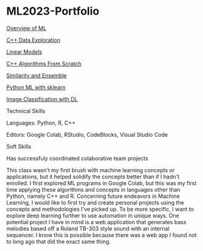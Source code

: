 # ML2023-Portfolio
<body>

<a href="https://github.com/rMelendez2112/ML2023-Portfolio/blob/dc4fd5085c2a2680d9a32772b5b0a186f0f13e29/Overview%20of%20ML.pdf">Overview of ML</a>

<a href="https://github.com/rMelendez2112/ML2023-Portfolio/blob/cc74b5604036f3012aff03119df11a1c7202c95c/C++%20Data%20Exploration.pdf">
C++ Data Exploration</a>

<a href="https://github.com/rMelendez2112/ML2023-Portfolio/blob/0c2e7b28d35011f0f04b585eb7ddf4d1ab80231c/Classification-Melendez.Rmd">Linear Models</a>

<a href="https://github.com/rMelendez2112/ML2023-Portfolio/blob/0c2e7b28d35011f0f04b585eb7ddf4d1ab80231c/dataexploration.cpp">C++ Algorithms From Scratch</a>

<a href="https://github.com/rMelendez2112/ML2023-Portfolio/blob/dc4fd5085c2a2680d9a32772b5b0a186f0f13e29/Part%202_%20Classification%20on%20Wine%20Review%20Data%20Set.pdf">Similarity and Ensemble</a>

<a href="https://github.com/rMelendez2112/ML2023-Portfolio/blob/dc4fd5085c2a2680d9a32772b5b0a186f0f13e29/ML%20with%20SKLearn.ipynb%20-%20Colaboratory.pdf">Python ML with sklearn</a>

<a href="https://github.com/rMelendez2112/ML2023-Portfolio/blob/0c2e7b28d35011f0f04b585eb7ddf4d1ab80231c/ImageClassificationWithDL.ipynb">Image Classification with DL</a>

Technical Skills
<p>Languages: Python, R, C++</p>
<p>Editors: Google Colab, RStudio, CodeBlocks, Visual Studio Code</p>

Soft Skills
<p>Has successfuly coordinated colaborative team projects</p>

<p>This class wasn't my first brush with machine learning concepts or applications, but it helped solidify the concepts better than if I hadn't enrolled. I first explored ML programs in Google Colab, but this was my first time applying these algorithms and concepts in languages other than Python, namely C++ and R. Concerning future endeavors in Machine Learning, I would like to first try and create personal projects using the concepts and methodologies I've picked up. To be more specific, I want to explore deep learning further to use automation in unique ways. One potential project I have in mind is a web application that generates bass melodies based off a Roland TB-303 style sound with an internal sequencer. I know this is possible because there was a web app I found not to long ago that did the exact same thing.</p>

</body>

